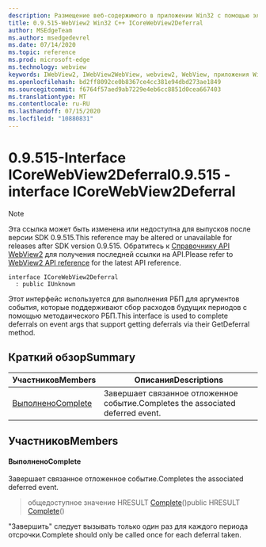 ```yaml
---
description: Размещение веб-содержимого в приложении Win32 с помощью элемента управления Microsoft Edge WebView2
title: 0.9.515-WebView2 Win32 C++ ICoreWebView2Deferral
author: MSEdgeTeam
ms.author: msedgedevrel
ms.date: 07/14/2020
ms.topic: reference
ms.prod: microsoft-edge
ms.technology: webview
keywords: IWebView2, IWebView2WebView, webview2, WebView, приложения Win32, Win32, EDGE, ICoreWebView2, ICoreWebView2Controller, элемент управления "веб-браузер", HTML Edge
ms.openlocfilehash: bd2ff8092ce0b8367ce4cc381e94dbd273ae1849
ms.sourcegitcommit: f6764f57aed9ab7229e4eb6cc8851d0cea667403
ms.translationtype: MT
ms.contentlocale: ru-RU
ms.lasthandoff: 07/15/2020
ms.locfileid: "10880831"
---
```

# <span data-ttu-id="67b5c-104">0.9.515-Interface ICoreWebView2Deferral</span><span class="sxs-lookup"><span data-stu-id="67b5c-104">0.9.515 - interface ICoreWebView2Deferral</span></span> 

> [!NOTE]
> <span data-ttu-id="67b5c-105">Эта ссылка может быть изменена или недоступна для выпусков после версии SDK 0.9.515.</span><span class="sxs-lookup"><span data-stu-id="67b5c-105">This reference may be altered or unavailable for releases after SDK version 0.9.515.</span></span> <span data-ttu-id="67b5c-106">Обратитесь к [Справочнику API WebView2](../../../webview2-api-reference.md) для получения последней ссылки на API.</span><span class="sxs-lookup"><span data-stu-id="67b5c-106">Please refer to [WebView2 API reference](../../../webview2-api-reference.md) for the latest API reference.</span></span>

```
interface ICoreWebView2Deferral
  : public IUnknown
```

<span data-ttu-id="67b5c-107">Этот интерфейс используется для выполнения РБП для аргументов события, которые поддерживают сбор расходов будущих периодов с помощью методаического РБП.</span><span class="sxs-lookup"><span data-stu-id="67b5c-107">This interface is used to complete deferrals on event args that support getting deferrals via their GetDeferral method.</span></span>

## <span data-ttu-id="67b5c-108">Краткий обзор</span><span class="sxs-lookup"><span data-stu-id="67b5c-108">Summary</span></span>

 <span data-ttu-id="67b5c-109">Участников</span><span class="sxs-lookup"><span data-stu-id="67b5c-109">Members</span></span>                        | <span data-ttu-id="67b5c-110">Описания</span><span class="sxs-lookup"><span data-stu-id="67b5c-110">Descriptions</span></span>
--------------------------------|---------------------------------------------
[<span data-ttu-id="67b5c-111">Выполнено</span><span class="sxs-lookup"><span data-stu-id="67b5c-111">Complete</span></span>](#complete) | <span data-ttu-id="67b5c-112">Завершает связанное отложенное событие.</span><span class="sxs-lookup"><span data-stu-id="67b5c-112">Completes the associated deferred event.</span></span>

## <span data-ttu-id="67b5c-113">Участников</span><span class="sxs-lookup"><span data-stu-id="67b5c-113">Members</span></span>

#### <span data-ttu-id="67b5c-114">Выполнено</span><span class="sxs-lookup"><span data-stu-id="67b5c-114">Complete</span></span> 

<span data-ttu-id="67b5c-115">Завершает связанное отложенное событие.</span><span class="sxs-lookup"><span data-stu-id="67b5c-115">Completes the associated deferred event.</span></span>

> <span data-ttu-id="67b5c-116">общедоступное значение HRESULT [Complete](#complete)()</span><span class="sxs-lookup"><span data-stu-id="67b5c-116">public HRESULT [Complete](#complete)()</span></span>

<span data-ttu-id="67b5c-117">"Завершить" следует вызывать только один раз для каждого периода отсрочки.</span><span class="sxs-lookup"><span data-stu-id="67b5c-117">Complete should only be called once for each deferral taken.</span></span>

